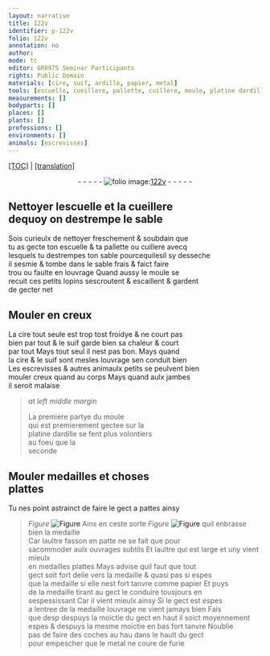 ```yaml
---
layout: narrative
title: 122v
identifier: p-122v
folio: 122v
annotation: no
author:
mode: tc
editor: GR8975 Seminar Participants
rights: Public Domain
materials: [cire, suif, ardille, papier, metal]
tools: [escuelle, cueillere, pallette, cuillere, moule, platine dardille]
measurements: []
bodyparts: []
places: []
plants: []
professions: []
environments: []
animals: [escrevisses]
---
```


 <p><a href="{{ site.baseurl }}/diplomatic/">[TOC]</a> | <a href="{{ site.baseurl }}/texts/p-122v_tl/" target="_blank">[translation]</a></p><div class="folio" align="center">- - - - - <a href="http://gallica.bnf.fr/ark:/12148/btv1b10500001g/f250.item.r=" target="_blank"><img src="https://cu-mkp.github.io/2017-workshop-edition/assets/photo-icon.png" alt="folio image: " style="display:inline-block; margin-bottom:-3px;"/>122v</a> - - - - - </div>  
  

## Nettoyer l<span class="tl">escuelle</span> et la <span class="tl">cueillere</span><br/> dequoy on destrempe le sable

 
Sois curieulx de nettoyer freschement & soubdain que<br/> tu as gecte ton <span class="tl">escuelle</span> & ta <span class="tl">pallette</span> ou <span class="tl">cuillere</span> avecq<br/> lesquels tu destrempes ton sable pourcequ<span class="del">il</span>esil sy desseche<br/> il sesmie & tombe dans le sable frais & faict faire<br/> trou ou faulte en louvrage Quand aussy le <span class="tl">moule</span> se<br/> recuit ces petits lopins sescroutent & escaillent & gardent<br/> de gecter net

 
  

## Mouler en creux

 
La <span class="m">cire</span> tout seule est trop tost froidye & ne court pas<br/> bien par tout & le <span class="m">suif</span> garde bien sa chaleur & court<br/> par tout Mays tout seul il nest pas bon. Mays quand<br/> la <span class="m">cire</span> & le <span class="m">suif</span> sont mesles louvrage sen conduit bien<br/> Les <span class="al">escrevisses</span> & autres animaulx petits se peulvent bien<br/> mouler creux quand au corps Mays quand aulx jambes<br/> il seroit malaise
 
> *at left middle margin*
> 
> 
>   La premiere partye du <span class="tl">moule</span><br/> qui est premierem<span class="exp">ent</span> gectee sur la<br/> <span class="tl">platine d<span class="m">ardille</span></span> se fent plus volontiers<br/> au foeu que la<br/> seconde
 
 
  

## Mouler medailles et choses<br/> plattes

 
Tu nes point astrainct de faire le gect a pattes ainsy<br/> 
> *Figure*
> <a href="https://drive.google.com/open?id=0B9-oNrvWdlO5aTlRdkx2eVdtZXM" target="_blank"><img src="https://cu-mkp.github.io/GR8975-edition/assets/photo-icon.png" alt="Figure" style="display:inline-block; margin-bottom:-3px;"/></a>
 Ains en ceste sorte 
> *Figure*
> <a href="https://drive.google.com/open?id=0B9-oNrvWdlO5WFBpaEV5Ti1hRUU" target="_blank"><img src="https://cu-mkp.github.io/GR8975-edition/assets/photo-icon.png" alt="Figure" style="display:inline-block; margin-bottom:-3px;"/></a>
 quil enbrasse bien la medaille<br/> Car laultre fasson en patte ne se fait que pour<br/> sacommoder aulx ouvrages subtils Et laultre <span class="add">qui est large et uny</span> vient mieulx<br/> en medailles plattes Mays advise quil faut que tout<br/> gect soit fort delie vers la medaille & quasi pas si espes<br/> que la medaille si elle nest fort tanvre co<span class="exp">mm</span>e <span class="m">papier</span> Et puys<br/> de la medaille tirant au gect le conduire tousjours en<br/> sespessissant Car il vient mieulx ainsy Si le gect est espes<br/> a lentree de la medaille louvrage ne vient jamays bien Fais<br/> que <span class="del">desp</span> despuys la moictie du gect en haut il soict moyen<span class="exp">nement</span><br/> espes & despuys la mesme moictie en bas fort tanvre Noublie<br/> pas de faire des coches <span class="del">au hau</span> dans le hault du gect<br/> pour empescher que le <span class="m">metal</span> ne coure de furie
 
 
